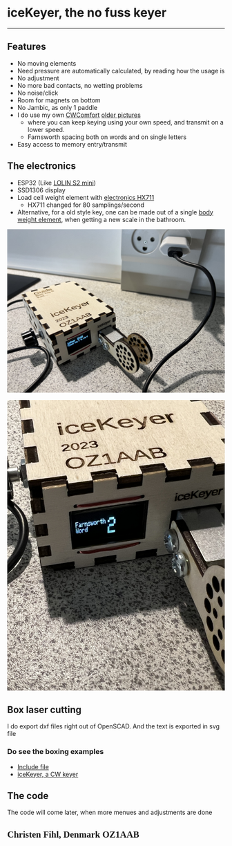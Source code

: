 # iceKeyer, the no fuss keyer

---

## Features
- No moving elements
- Need pressure are automatically calculated, by reading how the usage is
- No adjustment
- No more bad contacts, no wetting problems
- No noise/click
- Room for magnets on bottom
- No Jambic, as only 1 paddle
- I do use my own [CWComfort](https://www.fihl.net/cw/) [older pictures](https://www.fihl.net/CWComfort/) 
  - where you can keep keying using your own speed, and transmit on a lower speed. 
  - Farnsworth spacing both on words and on single letters
- Easy access to memory entry/transmit

## The electronics
- ESP32 (Like [LOLIN S2 mini](https://www.aliexpress.com/item/1005004912486444.html))
- SSD1306 display
- Load cell weight element with [electronics HX711](https://www.aliexpress.com/item/1005005990833147.html) 
  - HX711 changed for 80 samplings/second
- Alternative, for a old style key, one can be made out of a single [body weight element](https://www.aliexpress.com/item/1005003760719720.html), when getting a new scale in the bathroom.

![iceKeyer](picts/iceKeyer1.jpeg "iceKeyer boxing")

![iceKeyer](picts/iceKeyer2.jpeg "iceKeyer menu example")

## Box laser cutting
I do export dxf files right out of OpenSCAD. 
And the text is exported in svg file 

### Do see the boxing examples
- [Include file](https://github.com/Fihl/LaserCutter2D/blob/main/Src/LaserCutter2D.scad)
- [iceKeyer, a CW keyer](https://github.com/Fihl/LaserCutter2D/tree/main/Src/iceKeyer/)

## The code
The code will come later, when more menues and adjustments are done 

## <font face="Monotype Corsiva">Christen Fihl, Denmark  OZ1AAB</font>
